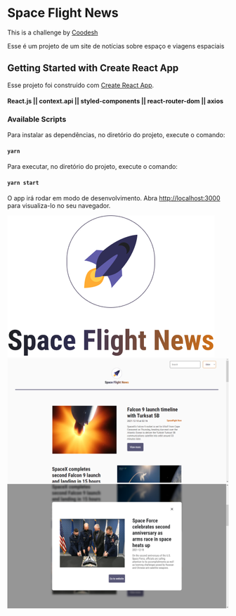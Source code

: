 # Space Flight News

This is a challenge by [Coodesh](https://coodesh.com/)

Esse é um projeto de um site de notícias sobre espaço e viagens espaciais

## Getting Started with Create React App

Esse projeto foi construído com [Create React App](https://github.com/facebook/create-react-app).

#### React.js || context.api || styled-components || react-router-dom || axios

### Available Scripts

Para instalar as dependências, no diretório do projeto, execute o comando:

#### `yarn`

Para executar, no diretório do projeto, execute o comando:

#### `yarn start`

O app irá rodar em modo de desenvolvimento.
Abra [http://localhost:3000](http://localhost:3000) para visualiza-lo no seu navegador.

![logo](src/assets/logo.png?raw=true "logo")
![logo](src/assets/home.png?raw=true "home")
![logo](src/assets/modal.png?raw=true "modal")